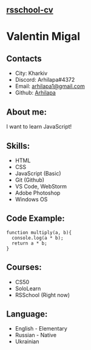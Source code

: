 ## [rsschool-cv](https://arhilapa.github.io/rsschool-cv/cv)

# Valentin Migal
## Contacts
- City: Kharkiv
- Discord: Arhilapa#4372
- Email: arhilapa1@gmail.com
- Github: [Arhilapa](https://github.com/arhilapa)

## About me:
I want to learn JavaScript!

## Skills:
- HTML
- CSS
- JavaScript (Basic)
- Git (Github)
- VS Code, WebStorm
- Adobe Photoshop
- Windows OS

## Code Example:

```
function multiply(a, b){
  console.log(a * b);
  return a * b;
}
```

## Courses:
- CS50
- SoloLearn
- RSSchool (Right now)

## Language:
- English - Elementary
- Russian - Native
- Ukrainian